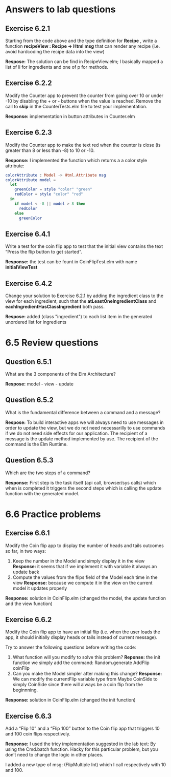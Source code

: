 # Answers to lab questions

## Exercise 6.2.1

Starting from the code above and the type definition for **Recipe** , write a function
**recipeView : Recipe -> Html msg** that can render any recipe (i.e. avoid hardcoding the
recipe data into the view)

**Respose:** The solution can be find in RecipeView.elm; I basically mapped a list of li for ingredients
and one of p for methods.

## Exercise 6.2.2

Modify the Counter app to prevent the counter from going over 10 or under -10 by
disabling the + or - buttons when the value is reached.
Remove the call to **skip** in the CounterTests.elm file to test your implementation.

**Response:** implementation in button attributes in Counter.elm

## Exercise 6.2.3

Modify the Counter app to make the text red when the counter is close (is greater than
8 or less than -8) to 10 or -10.

**Response:** I implemented the function which returns a a color style attribute:

```elm
colorAttribute : Model -> Html.Attribute msg
colorAttribute model = 
  let
    greenColor = style "color" "green"
    redColor = style "color" "red"
  in
    if model < -8 || model > 8 then
      redColor
    else
      greenColor
```

## Exercise 6.4.1

Write a test for the coin flip app to test that the initial view contains the text “Press the
flip button to get started”.

**Response:** the test can be fount in CoinFlipTest.elm with name **initialViewTest**

## Exercise 6.4.2

Change your solution to Exercise 6.2.1 by adding the ingredient class to
the view for each ingredient, such that the **atLeastOneIngredientClass** and
**eachIngredientHasClassIngredient** both pass.

**Respose:** added (class "ingredient") to each list item in the generated unordered list for ingredients

# 6.5 Review questions

## Question 6.5.1

What are the 3 components of the Elm Architecture?

**Respose:** model - view - update

## Question 6.5.2

What is the fundamental difference between a command and a message?

**Respose:** To build interactive apps we will always need to use messages in order to update the view,
but we do not need necessarilly to use commands if we do not need side effects for our application.
The recipient of a message is the update method implemented by use. The recipient of the command is
the Elm Runtime.

## Question 6.5.3

Which are the two steps of a command?

**Response:** First step is the task itself (api call, browser/sys calls) which when is completed it
triggers the second steps which is calling the update function with the generated model.

# 6.6 Practice problems

## Exercise 6.6.1

Modify the Coin flip app to display the number of heads and tails outcomes so far, in
two ways:
1. Keep the number in the Model and simply display it in the view
**Response:** it seems that if we implement it with variable it always an update back
2. Compute the values from the flips field of the Model each time in the view
**Response:** because we compute it in the view on the current model it updates properly

**Response:** solution in CoinFlip.elm (changed the model, the update function and the view function)

## Exercise 6.6.2

Modify the Coin flip app to have an initial flip (i.e. when the user loads the app, it should
initially display heads or tails instead of current message).

Try to answer the following questions before writing the code:
1. What function will you modify to solve this problem?
**Reponse:** the init function we simply add the command: Random.generate AddFlip coinFlip
2. Can you make the Model simpler after making this change?
**Response:** We can modify the currentFlip variable type from Maybe CoinSide to simply CoinSide
since there will always be a coin flip from the beginnning.

**Response:** solution in CoinFlip.elm (changed the init function)

## Exercise 6.6.3

Add a “Flip 10” and a “Flip 100” button to the Coin flip app that triggers 10 and 100
coin flips respectively.

**Response:** I used the tricy implementation suggested in the lab text:
By using the Cmd.batch function. Hacky for this particular problem, but you don’t
need to change the logic in other places.

I added a new type of msg: (FlipMultiple Int) which I call respectively with 10 and 100.
